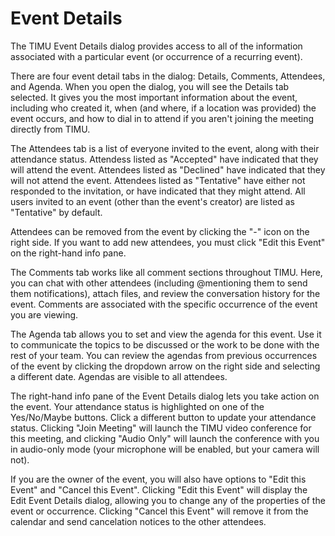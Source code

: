 # Event Details

The TIMU Event Details dialog provides access to all of the information associated with a particular event (or occurrence of a recurring event).

There are four event detail tabs in the dialog: Details, Comments, Attendees, and Agenda. When you open the dialog, you will see the Details tab selected. It gives you the most important information about the event, including who created it, when (and where, if a location was provided) the event occurs, and how to dial in to attend if you aren't joining the meeting directly from TIMU.

The Attendees tab is a list of everyone invited to the event, along with their attendance status. Attendess listed as "Accepted" have indicated that they will attend the event. Attendees listed as "Declined" have indicated that they will not attend the event. Attendees listed as "Tentative" have either not responded to the invitation, or have indicated that they might attend. All users invited to an event (other than the event's creator) are listed as "Tentative" by default.

Attendees can be removed from the event by clicking the "-" icon on the right side. If you want to add new attendees, you must click "Edit this Event" on the right-hand info pane.

The Comments tab works like all comment sections throughout TIMU. Here, you can chat with other attendees (including @mentioning them to send them notifications), attach files, and review the conversation history for the event. Comments are associated with the specific occurrence of the event you are viewing.

The Agenda tab allows you to set and view the agenda for this event. Use it to communicate the topics to be discussed or the work to be done with the rest of your team. You can review the agendas from previous occurrences of the event by clicking the dropdown arrow on the right side and selecting a different date. Agendas are visible to all attendees.

The right-hand info pane of the Event Details dialog lets you take action on the event. Your attendance status is highlighted on one of the Yes/No/Maybe buttons. Click a different button to update your attendance status. Clicking "Join Meeting" will launch the TIMU video conference for this meeting, and clicking "Audio Only" will launch the conference with you in audio-only mode (your microphone will be enabled, but your camera will not).

If you are the owner of the event, you will also have options to "Edit this Event" and "Cancel this Event". Clicking "Edit this Event" will display the Edit Event Details dialog, allowing you to change any of the properties of the event or occurrence. Clicking "Cancel this Event" will remove it from the calendar and send cancelation notices to the other attendees.
